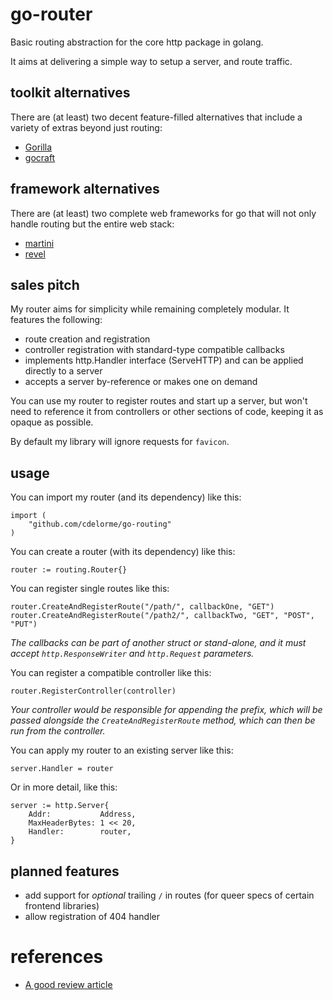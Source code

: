 
# go-router

Basic routing abstraction for the core http package in golang.

It aims at delivering a simple way to setup a server, and route traffic.


## toolkit alternatives

There are (at least) two decent feature-filled alternatives that include a variety of extras beyond just routing:

- [Gorilla](http://www.gorillatoolkit.org/)
- [gocraft](https://github.com/gocraft/web)


## framework alternatives

There are (at least) two complete web frameworks for go that will not only handle routing but the entire web stack:

- [martini](http://martini.codegangsta.io/)
- [revel](http://revel.github.io/)


## sales pitch

My router aims for simplicity while remaining completely modular.  It features the following:

- route creation and registration
- controller registration with standard-type compatible callbacks
- implements http.Handler interface (ServeHTTP) and can be applied directly to a server
- accepts a server by-reference or makes one on demand

You can use my router to register routes and start up a server, but won't need to reference it from controllers or other sections of code, keeping it as opaque as possible.

By default my library will ignore requests for `favicon`.


## usage

You can import my router (and its dependency) like this:

    import (
        "github.com/cdelorme/go-routing"
    )

You can create a router (with its dependency) like this:

    router := routing.Router{}

You can register single routes like this:

    router.CreateAndRegisterRoute("/path/", callbackOne, "GET")
    router.CreateAndRegisterRoute("/path2/", callbackTwo, "GET", "POST", "PUT")

_The callbacks can be part of another struct or stand-alone, and it must accept `http.ResponseWriter` and `http.Request` parameters._

You can register a compatible controller like this:

    router.RegisterController(controller)

_Your controller would be responsible for appending the prefix, which will be passed alongside the `CreateAndRegisterRoute` method, which can then be run from the controller._

You can apply my router to an existing server like this:

    server.Handler = router

Or in more detail, like this:

    server := http.Server{
        Addr:           Address,
        MaxHeaderBytes: 1 << 20,
        Handler:        router,
    }


## planned features

- add support for _optional_ trailing `/` in routes (for queer specs of certain frontend libraries)
- allow registration of 404 handler


# references

- [A good review article](http://corner.squareup.com/2014/05/evaluating-go-frameworks.html)
